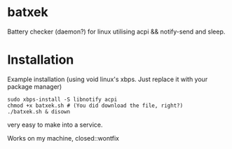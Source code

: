 # batxek
Battery checker (daemon?) for linux utilising acpi && notify-send and sleep.

# Installation
Example installation (using void linux's xbps. Just replace it with your package manager)
```
sudo xbps-install -S libnotify acpi
chmod +x batxek.sh # (You did download the file, right?)
./batxek.sh & disown
```
very easy to make into a service.  
  
Works on my machine, closed::wontfix
